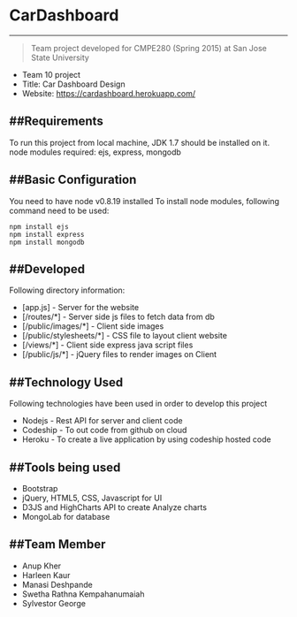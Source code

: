 # CarDashboard
--------------

> Team project developed for CMPE280 (Spring 2015)
> at San Jose State University
 - Team 10 project
 - Title: Car Dashboard Design
 - Website: https://cardashboard.herokuapp.com/

##Requirements
--------------
To run this project from local machine, JDK 1.7 should be installed on it.
node modules required: ejs, express, mongodb

##Basic Configuration
--------------
You need to have node v0.8.19 installed
To install node modules, following command need to be used:

```
npm install ejs
npm install express
npm install mongodb
```


##Developed
--------------
Following directory information:

* [app.js] - Server for the website
* [/routes/*] - Server side js files to fetch data from db
* [/public/images/*] - Client side images
* [/public/stylesheets/*] - CSS file to layout client website
* [/views/*] - Client side express java script files 
* [/public/js/*] - jQuery files to render images on Client

##Technology Used
--------------
Following technologies have been used in order to develop this project

* Nodejs - Rest API for server and client code
* Codeship - To out code from github on cloud
* Heroku - To create a live application by using codeship hosted code

##Tools being used
--------------
* Bootstrap
* jQuery, HTML5, CSS, Javascript for UI
* D3JS and HighCharts API to create Analyze charts
* MongoLab for database

##Team Member
--------------
* Anup Kher
* Harleen Kaur
* Manasi Deshpande
* Swetha Rathna Kempahanumaiah
* Sylvestor George
